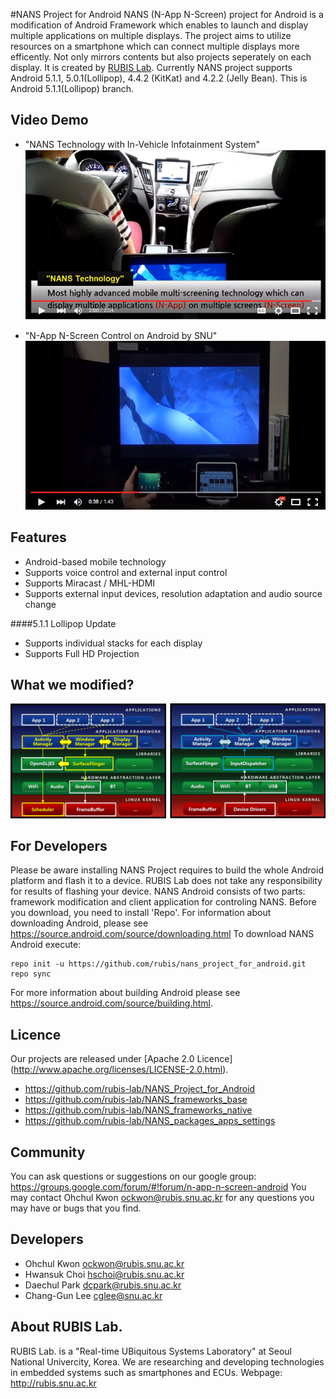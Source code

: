 #NANS Project for Android
NANS (N-App N-Screen) project for Android is a modification of Android Framework which enables to launch and display multiple applications on multiple displays. The project aims to utilize resources on a smartphone which can connect multiple displays more efficently. Not only mirrors contents but also projects seperately on each display.  It is created by [RUBIS Lab](http://rubis.snu.ac.kr/researches?csrl=25780).
Currently NANS project supports Android 5.1.1, 5.0.1(Lollipop), 4.4.2 (KitKat) and 4.2.2 (Jelly Bean). 
This is Android 5.1.1(Lollipop) branch. 

## Video Demo
- "NANS Technology with In-Vehicle Infotainment System" 
[![Video Demo](https://github.com/rubis-lab/images/blob/master/NANS.Technology.with.In-Vehicle.Infotainment.System.PNG)](https://youtu.be/Y-TmMn7kuhU "N-App N-Screen Control on Android by SNU")

- "N-App N-Screen Control on Android by SNU"
[![Video Demo](https://github.com/rubis-lab/images/blob/master/N-App.N-Screen.Control.on.Android.PNG)](https://youtu.be/KTYCjc8aoMU "NANS Technology with In-Vehicle Infotainment System")

## Features
- Android-based mobile technology
- Supports voice control and external input control
- Supports Miracast / MHL-HDMI
- Supports external input devices, resolution adaptation and audio source change

####5.1.1 Lollipop Update
- Supports individual stacks for each display
- Supports Full HD Projection

## What we modified?
![NANS](https://github.com/rubis-lab/images/blob/master/NANS.Android.Modification.Parts.png)

## For Developers
Please be aware installing NANS Project requires to build the whole Android platform and flash it to a device. RUBIS Lab does not take any responsibility for results of flashing your device.
NANS Android consists of two parts: framework modification and client application for controling NANS. Before you download, you need to install 'Repo'. For information about downloading Android, please see https://source.android.com/source/downloading.html
To download NANS Android execute:

    repo init -u https://github.com/rubis/nans_project_for_android.git
    repo sync

For more information about building Android please see https://source.android.com/source/building.html.

## Licence
Our projects are released under [Apache 2.0 Licence] (http://www.apache.org/licenses/LICENSE-2.0.html).
* https://github.com/rubis-lab/NANS_Project_for_Android 
* https://github.com/rubis-lab/NANS_frameworks_base
* https://github.com/rubis-lab/NANS_frameworks_native
* https://github.com/rubis-lab/NANS_packages_apps_settings

## Community
You can ask questions or suggestions on our google group: 
https://groups.google.com/forum/#!forum/n-app-n-screen-android
You may contact Ohchul Kwon <ockwon@rubis.snu.ac.kr> for any questions you may have or bugs that you find.

## Developers
- Ohchul Kwon <ockwon@rubis.snu.ac.kr>
- Hwansuk Choi <hschoi@rubis.snu.ac.kr>
- Daechul Park <dcpark@rubis.snu.ac.kr>
- Chang-Gun Lee <cglee@snu.ac.kr>

## About RUBIS Lab.
RUBIS Lab. is a "Real-time UBiquitous Systems Laboratory" at Seoul National Univercity, Korea.
We are researching and developing technologies in embedded systems such as smartphones and ECUs.
Webpage: http://rubis.snu.ac.kr
